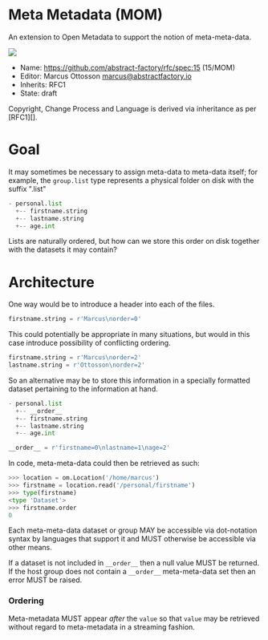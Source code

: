 # Meta Metadata (MOM)

An extension to Open Metadata to support the notion of meta-meta-data.

![](https://dl.dropbox.com/s/9yqfpsbb16vwy9y/spec15_mom_place_v001.png)

* Name: https://github.com/abstract-factory/rfc/spec:15 (15/MOM)
* Editor: Marcus Ottosson <marcus@abstractfactory.io>
* Inherits: RFC1
* State: draft

Copyright, Change Process and Language is derived via inheritance as per [RFC1][].

# Goal

It may sometimes be necessary to assign meta-data to meta-data itself; for example, the `group.list` type represents a physical folder on disk with the suffix ".list"

```python
- personal.list
  +-- firstname.string
  +-- lastname.string
  +-- age.int
```

Lists are naturally ordered, but how can we store this order on disk together with the datasets it may contain?

# Architecture

One way would be to introduce a header into each of the files.

```python
firstname.string = r'Marcus\norder=0'
```

This could potentially be appropriate in many situations, but would in this case introduce possibility of conflicting ordering. 

```python
firstname.string = r'Marcus\norder=2'
lastname.string = r'Ottosson\norder=2'
```

So an alternative may be to store this information in a specially formatted dataset pertaining to the information at hand.

```python
- personal.list
  +-- __order__
  +-- firstname.string
  +-- lastname.string
  +-- age.int
```

```python
__order__ = r'firstname=0\nlastname=1\nage=2'
```

In code, meta-meta-data could then be retrieved as such:

```python
>>> location = om.Location('/home/marcus')
>>> firstname = location.read('/personal/firstname')
>>> type(firstname)
<type 'Dataset'>
>>> firstname.order
0
```

Each meta-meta-data dataset or group MAY be accessible via dot-notation syntax by languages that support it and MUST otherwise be accessible via other means.

If a dataset is not included in `__order__` then a null value MUST be returned. If the host group does not contain a `__order__` meta-meta-data set then an error MUST be raised.

### Ordering

Meta-metadata MUST appear *after* the `value` so that `value` may be retrieved without regard to meta-metadata in a streaming fashion.